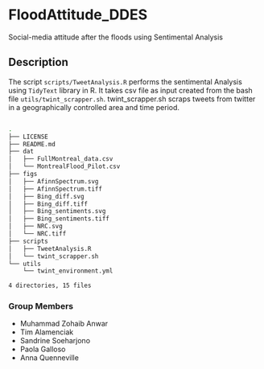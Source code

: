 # FloodAttitude_DDES
Social-media attitude after the floods using Sentimental Analysis

## Description
The script `scripts/TweetAnalysis.R` performs the sentimental Analysis using `TidyText` library in R. It takes csv file as input created from the bash file `utils/twint_scrapper.sh`. twint_scrapper.sh scraps tweets from twitter in a geographically controlled area and time period.

```bash

.
├── LICENSE
├── README.md
├── dat
│   ├── FullMontreal_data.csv
│   └── MontrealFlood_Pilot.csv
├── figs
│   ├── AfinnSpectrum.svg
│   ├── AfinnSpectrum.tiff
│   ├── Bing_diff.svg
│   ├── Bing_diff.tiff
│   ├── Bing_sentiments.svg
│   ├── Bing_sentiments.tiff
│   ├── NRC.svg
│   └── NRC.tiff
├── scripts
│   ├── TweetAnalysis.R
│   └── twint_scrapper.sh
└── utils
    └── twint_environment.yml

4 directories, 15 files

```

### Group Members 
- Muhammad Zohaib Anwar
- Tim Alamenciak
- Sandrine Soeharjono
- Paola Galloso
- Anna Quenneville


